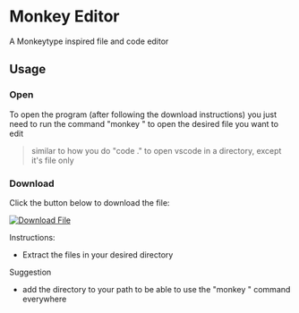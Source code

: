 # Monkey Editor
A Monkeytype inspired file and code editor

## Usage

### Open

To open the program (after following the download instructions) you just need to run the command "monkey <file-path>" to open the desired file you want to edit
> similar to how you do "code ." to open vscode in a directory, except it's file only

### Download

Click the button below to download the file:

[![Download File](https://img.shields.io/badge/Download-Your%20File%20Name-brightgreen)](https://raw.githubusercontent.com/yourusername/yourrepository/branch/path/to/yourfile.ext)

Instructions:
- Extract the files in your desired directory

Suggestion
- add the directory to your path to be able to use the "monkey <file-path>" command everywhere